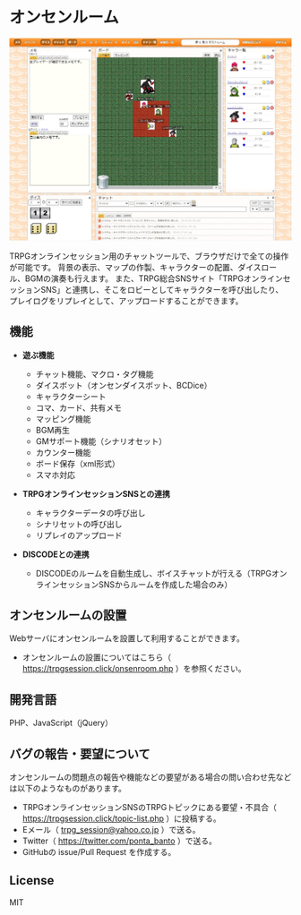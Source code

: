 # オンセンルーム

![OnsenRoom](images/ss.jpg "スクリーンショット")

TRPGオンラインセッション用のチャットツールで、ブラウザだけで全ての操作が可能です。
背景の表示、マップの作製、キャラクターの配置、ダイスロール、BGMの演奏も行えます。
また、TRPG総合SNSサイト「TRPGオンラインセッションSNS」と連携し、そこをロビーとしてキャラクターを呼び出したり、
プレイログをリプレイとして、アップロードすることができます。

## 機能

- **遊ぶ機能**

  - チャット機能、マクロ・タグ機能
  - ダイスボット（オンセンダイスボット、BCDice）
  - キャラクターシート
  - コマ、カード、共有メモ
  - マッピング機能
  - BGM再生
  - GMサポート機能（シナリオセット）
  - カウンター機能
  - ボード保存（xml形式）
  - スマホ対応
  
- **TRPGオンラインセッションSNSとの連携**

  - キャラクターデータの呼び出し
  - シナリセットの呼び出し
  - リプレイのアップロード
  
- **DISCODEとの連携**

  - DISCODEのルームを自動生成し、ボイスチャットが行える（TRPGオンラインセッションSNSからルームを作成した場合のみ）

## オンセンルームの設置

Webサーバにオンセンルームを設置して利用することができます。  

- オンセンルームの設置についてはこちら（ https://trpgsession.click/onsenroom.php ）を参照ください。

## 開発言語

PHP、JavaScript（jQuery）

## バグの報告・要望について

オンセンルームの問題点の報告や機能などの要望がある場合の問い合わせ先などは以下のようなものがあります。

- TRPGオンラインセッションSNSのTRPGトピックにある要望・不具合（ https://trpgsession.click/topic-list.php ）に投稿する。
- Eメール（ trpg_session@yahoo.co.jp ）で送る。
- Twitter（ https://twitter.com/ponta_banto ）で送る。
- GitHubの issue/Pull Request を作成する。

## License

MIT